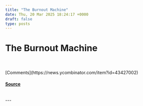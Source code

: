 ```yaml
---
title: "The Burnout Machine"
date: Thu, 20 Mar 2025 18:24:17 +0000
draft: false
type: posts
---
```

# The Burnout Machine

<br/>

<br/>
[Comments](https://news.ycombinator.com/item?id=43427002)

#### [Source](https://unionize.fyi)

<br/>
---
